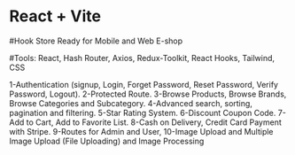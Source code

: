 # React + Vite

#Hook Store Ready for Mobile and Web E-shop

#Tools: React, Hash Router, Axios, Redux-Toolkit, React Hooks, Tailwind, CSS

1-Authentication (signup, Login, Forget Password, Reset Password, Verify Password, Logout).
2-Protected Route.
3-Browse Products, Browse Brands, Browse Categories and Subcategory.
4-Advanced search, sorting, pagination and filtering.
5-Star Rating System.
6-Discount Coupon Code.
7-Add to Cart, Add to Favorite List.
8-Cash on Delivery, Credit Card Payment with Stripe.
9-Routes for Admin and User,
10-Image Upload and Multiple Image Upload (File Uploading) and Image Processing
